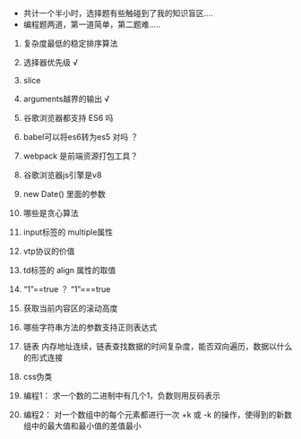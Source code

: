 - 共计一个半小时，选择题有些触碰到了我的知识盲区....
- 编程题两道，第一道简单，第二题难.....

1. 复杂度最低的稳定排序算法

2. 选择器优先级 √

3. slice

4. arguments越界的输出 √

5. 谷歌浏览器都支持 ES6 吗

6. babel可以将es6转为es5 对吗 ？

7. webpack 是前端资源打包工具？

8. 谷歌浏览器js引擎是v8

9. new Date() 里面的参数

10. 哪些是贪心算法

11. input标签的 multiple属性

12. vtp协议的价值

13. td标签的 align 属性的取值

14. “1”==true ？ “1”===true

15. 获取当前内容区的滚动高度

16. 哪些字符串方法的参数支持正则表达式

17. 链表 内存地址连续，链表查找数据的时间复杂度，能否双向遍历，数据以什么的形式连接

18. css伪类

19. 编程1： 求一个数的二进制中有几个1，负数则用反码表示

20. 编程2： 对一个数组中的每个元素都进行一次 +k 或 -k 的操作，使得到的新数组中的最大值和最小值的差值最小